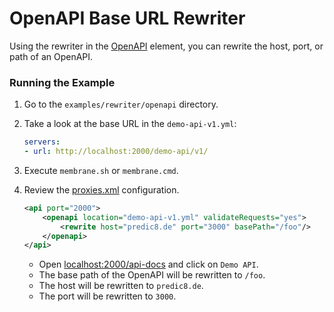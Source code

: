 # OpenAPI Base URL Rewriter

Using the rewriter in the [OpenAPI](../../openapi) element, you can rewrite the host, port, or path of an OpenAPI.

### Running the Example

1. Go to the `examples/rewriter/openapi` directory.

2. Take a look at the base URL in the `demo-api-v1.yml`:
    ```yaml
    servers:
    - url: http://localhost:2000/demo-api/v1/
    ```
3. Execute `membrane.sh` or `membrane.cmd`.
4. Review the [proxies.xml](./proxies.xml) configuration. 
    ```xml
    <api port="2000">
        <openapi location="demo-api-v1.yml" validateRequests="yes">
            <rewrite host="predic8.de" port="3000" basePath="/foo"/>
        </openapi>
    </api>
    ```
    - Open [localhost:2000/api-docs](http://localhost:2000/api-docs) and click on `Demo API`.
    - The base path of the OpenAPI will be rewritten to `/foo`.
    - The host will be rewritten to `predic8.de`.
    - The port will be rewritten to `3000`.
